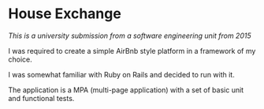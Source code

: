 # House Exchange

*This is a university submission from a software engineering unit from 2015*

I was required to create a simple AirBnb style platform in a framework of my choice.

I was somewhat familiar with Ruby on Rails and decided to run with it.

The application is a MPA (multi-page application) with a set of basic unit and functional tests.


